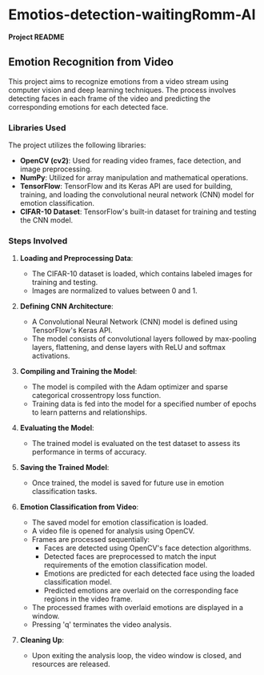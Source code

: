 # Emotios-detection-waitingRomm-AI

**Project README**

## Emotion Recognition from Video

This project aims to recognize emotions from a video stream using computer vision and deep learning techniques. The process involves detecting faces in each frame of the video and predicting the corresponding emotions for each detected face.

### Libraries Used

The project utilizes the following libraries:

- **OpenCV (cv2)**: Used for reading video frames, face detection, and image preprocessing.
- **NumPy**: Utilized for array manipulation and mathematical operations.
- **TensorFlow**: TensorFlow and its Keras API are used for building, training, and loading the convolutional neural network (CNN) model for emotion classification.
- **CIFAR-10 Dataset**: TensorFlow's built-in dataset for training and testing the CNN model.
  
### Steps Involved

1. **Loading and Preprocessing Data**:
   - The CIFAR-10 dataset is loaded, which contains labeled images for training and testing.
   - Images are normalized to values between 0 and 1.

2. **Defining CNN Architecture**:
   - A Convolutional Neural Network (CNN) model is defined using TensorFlow's Keras API.
   - The model consists of convolutional layers followed by max-pooling layers, flattening, and dense layers with ReLU and softmax activations.

3. **Compiling and Training the Model**:
   - The model is compiled with the Adam optimizer and sparse categorical crossentropy loss function.
   - Training data is fed into the model for a specified number of epochs to learn patterns and relationships.

4. **Evaluating the Model**:
   - The trained model is evaluated on the test dataset to assess its performance in terms of accuracy.

5. **Saving the Trained Model**:
   - Once trained, the model is saved for future use in emotion classification tasks.

6. **Emotion Classification from Video**:
   - The saved model for emotion classification is loaded.
   - A video file is opened for analysis using OpenCV.
   - Frames are processed sequentially:
     - Faces are detected using OpenCV's face detection algorithms.
     - Detected faces are preprocessed to match the input requirements of the emotion classification model.
     - Emotions are predicted for each detected face using the loaded classification model.
     - Predicted emotions are overlaid on the corresponding face regions in the video frame.
   - The processed frames with overlaid emotions are displayed in a window.
   - Pressing 'q' terminates the video analysis.

7. **Cleaning Up**:
   - Upon exiting the analysis loop, the video window is closed, and resources are released.

